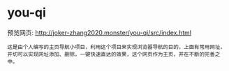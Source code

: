 # you-qi
预览网页: http://joker-zhang2020.monster/you-qi/src/index.html


    这是由个人编写的主页导航小项目，利用这个项目来实现浏览器导航的目的，上面有常用网址，并切可以实现网址添加、删除，一键快速直达的效果，这个网页作为主页，并在不断的完善之中。

